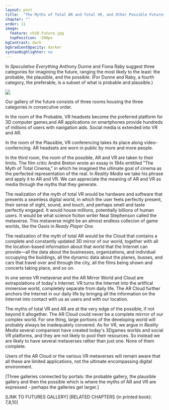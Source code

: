 ```yaml
---
layout: post
title:  "The Myths of Total AR and Total VR, and Other Possible Futures"
chapter: ""
order: 11
image:
  feature: ch10-future.jpg
  topPosition: -200px
bgContrast: dark
bgGradientOpacity: darker
syntaxHighlighter: no
---
```



In *Speculative Everything* Anthony Dunne and Fiona Raby suggest three categories for imagining the future, ranging the most likely to the least: the probable, the plausible, and the possible. (For Dunne and Raby, a fourth category, the preferable, is a subset of what is probable and plausible.)

<img class="img img--fullContainer img--16xLeading" src="{{ site.baseurl_book_img }}future.jpg">


Our gallery of the future consists of three rooms housing the three categories in consecutive order.

In the room of the Probable, VR headsets become the preferred platform for 3D computer games,and AR applications on smartphones provide hundreds of millions of users with navigation aids. Social media is extended into VR and AR. 

In the room of the Plausible, VR conferencing takes its place along video-conferncing. AR headsets are worn in public by more and more people. 

In the third room, the room of the possible, AR and VR are taken to their limits. The film critic André Breton wrote an essay in 194x entitiled "The Myth of Total Cinema," in which he imagined the ultimate goal of cinema as the perfected representation of the real. In *Reality Media* we take his phrase and apply it to AR and VR. We can appreciate the meaning of AR and VR as media through the myths that they generate. 

The realization of the myth of total VR would be hardware and software that presents a seamless digital world, in which the user feels perfectly present, their sense of sight, sound, and touch, and perhaps smell and taste perfectly engaged. It would house millions, potentially billions of human users. It would be what science ficiton writer Neal Stephenson called the metaverse. This metaverse might be an almost endless collecion of game worlds, like the Oasis in *Ready Player One*. 

The realization of the myth of total AR would be the Cloud that contains a complete and constantly updated 3D mirror of our world, together with all the location-based information about that world that the Internet can provide&mdash;all the data about the businesses, organizations, and individual occupying the buildings, all the dynamic data about the planes, busses, and cars that travel over and through the city, all the films being shown and concerts taking place, and so on. 

In one sense VR metaverse and the AR Mirror World and Cloud are extrapolations of today's Internet. VR turns the Internet into the artifical immersive world, completely separate from daily life. The AR Cloud further anchors the Internet in our daily life by bringng all the information on the Internet into contact with us as users and with our location.

The myths of total VR and AR are at the very edge of the possible, if not beyond it altogether. The AR Cloud could never be a complete mirrror of our complex world. For one thing, large portions of the developing world will probably always be inadequately convered. As for VR, we argue in *Reality Media* several companiest have created today's 3Dgames worlds and social VR platforms, and they are not likely to pool their resources. So instead we are likely to have several metaverses rather than just one. None of them complete.

Users of the AR Cloud or the various VR metaverses will remain aware that all these are limited applications, not the ultimate encompassing digital environment.

[Three galleries connected by portals: the probable gallery, the plausible gallery and then the possible which is where the myths of AR and VR are expressed - perhaps the galleries get larger.]

\[LINK TO FUTURES GALLERY\]
\[RELATED CHAPTERS (in printed book): 7,8,10\]
